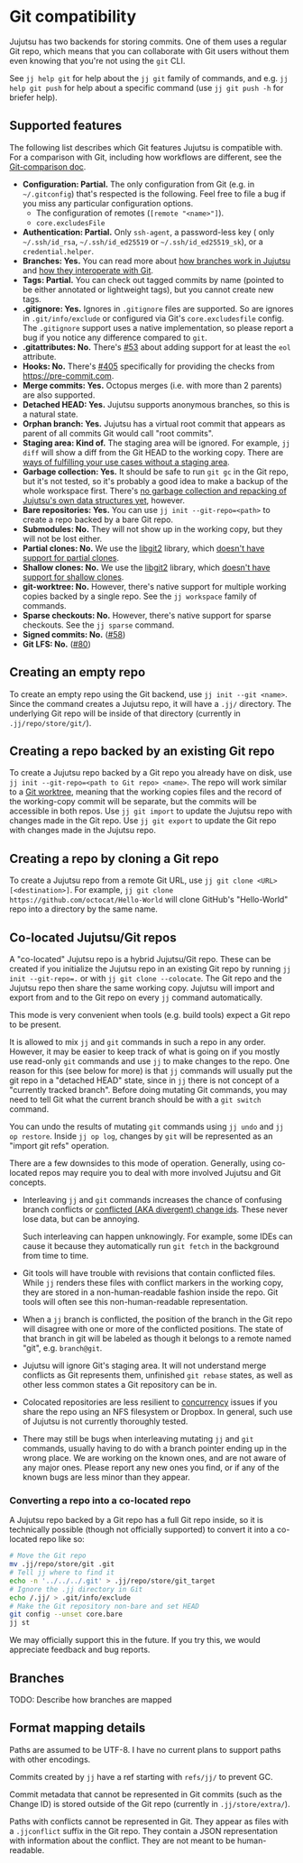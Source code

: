 # Git compatibility

Jujutsu has two backends for storing commits. One of them uses a regular Git
repo, which means that you can collaborate with Git users without them even
knowing that you're not using the `git` CLI.

See `jj help git` for help about the `jj git` family of commands, and e.g.
`jj help git push` for help about a specific command (use `jj git push -h` for
briefer help).


## Supported features

The following list describes which Git features Jujutsu is compatible with. For
a comparison with Git, including how workflows are different, see the
[Git-comparison doc](git-comparison.md).

* **Configuration: Partial.** The only configuration from Git (e.g. in
  `~/.gitconfig`) that's respected is the following. Feel free to file a bug if
  you miss any particular configuration options.
  * The configuration of remotes (`[remote "<name>"]`).
  * `core.excludesFile`
* **Authentication: Partial.** Only `ssh-agent`, a password-less key (
  only `~/.ssh/id_rsa`, `~/.ssh/id_ed25519` or `~/.ssh/id_ed25519_sk`), or
  a `credential.helper`.
* **Branches: Yes.** You can read more about
  [how branches work in Jujutsu](branches.md)
  and [how they interoperate with Git](#branches).
* **Tags: Partial.** You can check out tagged commits by name (pointed to be
  either annotated or lightweight tags), but you cannot create new tags.
* **.gitignore: Yes.** Ignores in `.gitignore` files are supported. So are
  ignores in `.git/info/exclude` or configured via Git's `core.excludesfile`
  config. The `.gitignore` support uses a native implementation, so please
  report a bug if you notice any difference compared to `git`.  
* **.gitattributes: No.** There's [#53](https://github.com/martinvonz/jj/issues/53)
  about adding support for at least the `eol` attribute.
* **Hooks: No.** There's [#405](https://github.com/martinvonz/jj/issues/405)
  specifically for providing the checks from https://pre-commit.com.
* **Merge commits: Yes.** Octopus merges (i.e. with more than 2 parents) are
  also supported.
* **Detached HEAD: Yes.** Jujutsu supports anonymous branches, so this is a
  natural state.
* **Orphan branch: Yes.** Jujutsu has a virtual root commit that appears as
  parent of all commits Git would call "root commits".
* **Staging area: Kind of.** The staging area will be ignored. For example,
  `jj diff` will show a diff from the Git HEAD to the working copy. There are
  [ways of fulfilling your use cases without a staging
  area](https://github.com/martinvonz/jj/blob/main/docs/git-comparison.md#the-index).  
* **Garbage collection: Yes.** It should be safe to run `git gc` in the Git
  repo, but it's not tested, so it's probably a good idea to make a backup of
  the whole workspace first. There's [no garbage collection and repacking of
  Jujutsu's own data structures yet](https://github.com/martinvonz/jj/issues/12),
  however.
* **Bare repositories: Yes.** You can use `jj init --git-repo=<path>` to create
  a repo backed by a bare Git repo.
* **Submodules: No.** They will not show up in the working copy, but they will
  not be lost either.
* **Partial clones: No.** We use the [libgit2](https://libgit2.org/) library,
  which [doesn't have support for partial clones](https://github.com/libgit2/libgit2/issues/5564).
* **Shallow clones: No.** We use the [libgit2](https://libgit2.org/) library,
  which [doesn't have support for shallow clones](https://github.com/libgit2/libgit2/issues/3058).
* **git-worktree: No.** However, there's native support for multiple working
  copies backed by a single repo. See the `jj workspace` family of commands.
* **Sparse checkouts: No.** However, there's native support for sparse
  checkouts. See the `jj sparse` command.
* **Signed commits: No.** ([#58](https://github.com/martinvonz/jj/issues/58))
* **Git LFS: No.** ([#80](https://github.com/martinvonz/jj/issues/80))


## Creating an empty repo

To create an empty repo using the Git backend, use `jj init --git <name>`. Since
the command creates a Jujutsu repo, it will have a `.jj/` directory. The
underlying Git repo will be inside of that directory (currently in
`.jj/repo/store/git/`).


## Creating a repo backed by an existing Git repo

To create a Jujutsu repo backed by a Git repo you already have on disk, use
`jj init --git-repo=<path to Git repo> <name>`. The repo will work similar to a
[Git worktree](https://git-scm.com/docs/git-worktree), meaning that the working
copies files and the record of the working-copy commit will be separate, but the
commits will be accessible in both repos. Use `jj git import` to update the
Jujutsu repo with changes made in the Git repo. Use `jj git export` to update
the Git repo with changes made in the Jujutsu repo.

## Creating a repo by cloning a Git repo

To create a Jujutsu repo from a remote Git URL, use `jj git clone <URL>
[<destination>]`. For example, `jj git clone
https://github.com/octocat/Hello-World` will clone GitHub's "Hello-World" repo
into a directory by the same name.


## Co-located Jujutsu/Git repos

A "co-located" Jujutsu repo is a hybrid Jujutsu/Git repo. These can be created
if you initialize the Jujutsu repo in an existing Git repo by running `jj init
--git-repo=.` or with `jj git clone --colocate`. The Git repo and the Jujutsu
repo then share the same working copy. Jujutsu will import and export from and
to the Git repo on every `jj` command automatically.

This mode is very convenient when tools (e.g. build tools) expect a Git repo to
be present.

It is allowed to mix `jj` and `git` commands in such a repo in any order.
However, it may be easier to keep track of what is going on if you mostly use
read-only `git` commands and use `jj` to make changes to the repo. One reason
for this (see below for more) is that `jj` commands will usually put the git
repo in a "detached HEAD" state, since in `jj` there is not concept of a
"currently tracked branch". Before doing mutating Git commands, you may need to
tell Git what the current branch should be with a `git switch` command.

You can undo the results of mutating `git` commands using `jj undo` and `jj op
restore`. Inside `jj op log`, changes by `git` will be represented as an "import
git refs" operation.

There are a few downsides to this mode of operation. Generally, using co-located
repos may require you to deal with more involved Jujutsu and Git concepts.

* Interleaving `jj` and `git` commands increases the chance of confusing branch
  conflicts or [conflicted (AKA divergent) change
  ids](glossary.md#divergent-change). These never lose data, but can be
  annoying.

    Such interleaving can happen unknowingly. For example, some IDEs can cause
  it because they automatically run `git fetch` in the background from time to
  time.

* Git tools will have trouble with revisions that contain conflicted files. While
  `jj` renders these files with conflict markers in the working copy, they are
  stored in a non-human-readable fashion inside the repo. Git tools will often
  see this non-human-readable representation.

* When a `jj` branch is conflicted, the position of the branch in the Git repo
  will disagree with one or more of the conflicted positions. The state of that
  branch in git will be labeled as though it belongs to a remote named "git",
  e.g. `branch@git`.

* Jujutsu will ignore Git's staging area. It will not understand merge conflicts
  as Git represents them, unfinished `git rebase` states, as well as other less
  common states a Git repository can be in.

* Colocated repositories are less resilient to
  [concurrency](technical/concurrency.md#syncing-with-rsync-nfs-dropbox-etc)
  issues if you share the repo using an NFS filesystem or Dropbox. In general,
  such use of Jujutsu is not currently thoroughly tested.

* There may still be bugs when interleaving mutating `jj` and `git` commands,
  usually having to do with a branch pointer ending up in the wrong place. We
  are working on the known ones, and are not aware of any major ones. Please
  report any new ones you find, or if any of the known bugs are less minor than
  they appear.

### Converting a repo into a co-located repo

A Jujutsu repo backed by a Git repo has a full Git repo inside, so it is
technically possible (though not officially supported) to convert it into a
co-located repo like so:

```bash
# Move the Git repo
mv .jj/repo/store/git .git
# Tell jj where to find it
echo -n '../../../.git' > .jj/repo/store/git_target
# Ignore the .jj directory in Git
echo /.jj/ > .git/info/exclude
# Make the Git repository non-bare and set HEAD
git config --unset core.bare
jj st
```

We may officially support this in the future. If you try this, we would
appreciate feedback and bug reports.

## Branches

TODO: Describe how branches are mapped


## Format mapping details

Paths are assumed to be UTF-8. I have no current plans to support paths with
other encodings.

Commits created by `jj` have a ref starting with `refs/jj/` to prevent GC.

Commit metadata that cannot be represented in Git commits (such as the Change
ID) is stored outside of the Git repo (currently in `.jj/store/extra/`).

Paths with conflicts cannot be represented in Git. They appear as files with
a `.jjconflict` suffix in the Git repo. They contain a JSON representation with
information about the conflict. They are not meant to be human-readable.
